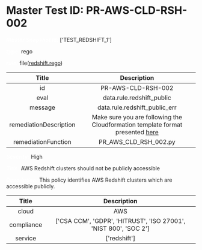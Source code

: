 



# Master Test ID: PR-AWS-CLD-RSH-002


***<font color="white">Master Snapshot Id:</font>*** ['TEST_REDSHIFT_1']

***<font color="white">type:</font>*** rego

***<font color="white">rule:</font>*** file([redshift.rego])  
  
  
  
  

|Title|Description|
| :---: | :---: |
|id|PR-AWS-CLD-RSH-002|
|eval|data.rule.redshift_public|
|message|data.rule.redshift_public_err|
|remediationDescription|Make sure you are following the Cloudformation template format presented <a href='https://docs.aws.amazon.com/AWSCloudFormation/latest/UserGuide/aws-resource-redshift-cluster.html' target='_blank'>here</a>|
|remediationFunction|PR_AWS_CLD_RSH_002.py|


***<font color="white">Severity:</font>*** High

***<font color="white">Title:</font>*** AWS Redshift clusters should not be publicly accessible

***<font color="white">Description:</font>*** This policy identifies AWS Redshift clusters which are accessible publicly.  
  
  

|Title|Description|
| :---: | :---: |
|cloud|AWS|
|compliance|['CSA CCM', 'GDPR', 'HITRUST', 'ISO 27001', 'NIST 800', 'SOC 2']|
|service|['redshift']|



[redshift.rego]: https://github.com/prancer-io/prancer-compliance-test/tree/master/aws/cloud/redshift.rego
